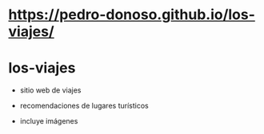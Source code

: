 # https://pedro-donoso.github.io/los-viajes/

# los-viajes

- sitio web de viajes 

- recomendaciones de lugares turísticos

- incluye imágenes
